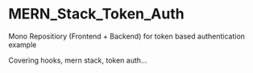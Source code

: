 # MERN_Stack_Token_Auth 

Mono Repositiory (Frontend + Backend) for token based authentication example

Covering hooks, mern stack, token auth...
